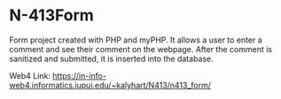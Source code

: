 # N-413Form

Form project created with PHP and myPHP. It allows a user to enter a comment and see their comment on the webpage. After the comment is sanitized and submitted, it is inserted into the database. 

Web4 Link: https://in-info-web4.informatics.iupui.edu/~kalyhart/N413/n413_form/
